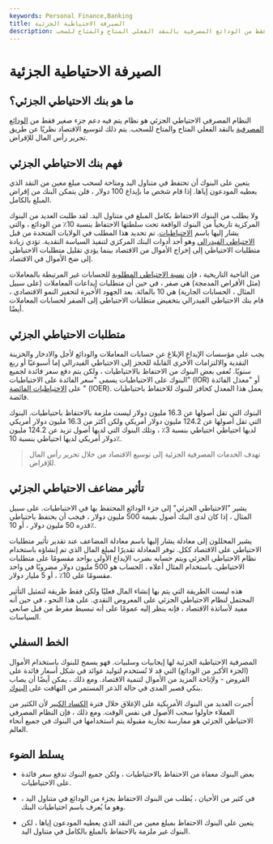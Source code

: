 ```yaml
---
keywords: Personal Finance,Banking
title: الصيرفة الاحتياطية الجزئية
description: النظام المصرفي الاحتياطي الجزئي هو نظام يتم فيه دعم جزء صغير فقط من الودائع المصرفية بالنقد الفعلي المتاح والمتاح للسحب.
---
```


# الصيرفة الاحتياطية الجزئية
## ما هو بنك الاحتياطي الجزئي؟

النظام المصرفي الاحتياطي الجزئي هو نظام يتم فيه دعم جزء صغير فقط من [الودائع المصرفية](/bank-deposits) بالنقد الفعلي المتاح والمتاح للسحب. يتم ذلك لتوسيع الاقتصاد نظريًا عن طريق تحرير رأس المال للإقراض.

## فهم بنك الاحتياطي الجزئي

يتعين على البنوك أن تحتفظ في متناول اليد ومتاحة لسحب مبلغ معين من النقد الذي يعطيه المودعون إياها. إذا قام شخص ما بإيداع 100 دولار ، فلن يتمكن البنك من إقراض المبلغ بالكامل.

ولا يطلب من البنوك الاحتفاظ بكامل المبلغ في متناول اليد. لقد طلبت العديد من البنوك المركزية تاريخياً من البنوك الواقعة تحت سلطتها الاحتفاظ بنسبة 10٪ من الودائع ، والتي يشار إليها باسم [الاحتياطيات](/bank-reserve). تم تحديد هذا المطلب في الولايات المتحدة من قبل [الاحتياطي الفيدرالي](/federalreservebank) وهو أحد أدوات البنك المركزي لتنفيذ السياسة النقدية. تؤدي زيادة متطلبات الاحتياطي إلى إخراج الأموال من الاقتصاد بينما يؤدي تقليل متطلبات الاحتياطي إلى ضخ الأموال في الاقتصاد.

من الناحية التاريخية ، فإن [نسبة الاحتياطي المطلوبة](/reserveratio) للحسابات غير المرتبطة بالمعاملات (مثل الأقراص المدمجة) هي صفر ، في حين أن متطلبات إيداعات المعاملات (على سبيل المثال ، الحسابات الجارية) هي 10 بالمائة. بعد الجهود الأخيرة لتحفيز النمو الاقتصادي ، قام بنك الاحتياطي الفيدرالي بتخفيض متطلبات الاحتياطي إلى الصفر لحسابات المعاملات أيضًا.

## متطلبات الاحتياطي الجزئي

يجب على مؤسسات الإيداع الإبلاغ عن حسابات المعاملات والودائع لأجل والادخار والخزينة النقدية والالتزامات الأخرى القابلة للحجز إلى الاحتياطي الفيدرالي إما أسبوعيًا أو ربع سنويًا. تُعفى بعض البنوك من الاحتفاظ بالاحتياطيات ، ولكن يتم دفع سعر فائدة لجميع البنوك على الاحتياطيات يسمى "سعر الفائدة على الاحتياطيات" (IOR) أو "معدل الفائدة على [الاحتياطيات الفائضة](/excess_reserves) " (IOER). يعمل هذا المعدل كحافز للبنوك للاحتفاظ باحتياطيات فائضة.

البنوك التي تقل أصولها عن 16.3 مليون دولار ليست ملزمة بالاحتفاظ باحتياطيات. البنوك التي تقل أصولها عن 124.2 مليون دولار أمريكي ولكن أكثر من 16.3 مليون دولار أمريكي لديها احتياطي احتياطي بنسبة 3٪ ، وتلك البنوك التي لديها أصول تزيد عن 124.2 مليون دولار أمريكي لديها احتياطي بنسبة 10٪.

> تهدف الخدمات المصرفية الجزئية إلى توسيع الاقتصاد من خلال تحرير رأس المال للإقراض.

>

## تأثير مضاعف الاحتياطي الجزئي

يشير "الاحتياطي الجزئي" إلى جزء الودائع المحتفظ بها في الاحتياطيات. على سبيل المثال ، إذا كان لدى البنك أصول بقيمة 500 مليون دولار ، فيجب أن يحتفظ باحتياطي قدره 50 مليون دولار ، أو 10٪.

يشير المحللون إلى معادلة يشار إليها باسم معادلة المضاعف عند تقدير تأثير متطلبات الاحتياطي على الاقتصاد ككل. توفر المعادلة تقديرًا لمبلغ المال الذي تم إنشاؤه باستخدام نظام الاحتياطي الجزئي ويتم حسابه بضرب الإيداع الأولي بواحد مقسومًا على متطلبات الاحتياطي. باستخدام المثال أعلاه ، الحساب هو 500 مليون دولار مضروبًا في واحد مقسومًا على 10٪ ، أو 5 مليار دولار.

هذه ليست الطريقة التي يتم بها إنشاء المال فعليًا ولكن فقط طريقة لتمثيل التأثير المحتمل لنظام الاحتياطي الجزئي على المعروض النقدي. على هذا النحو ، في حين أنه مفيد لأساتذة الاقتصاد ، فإنه ينظر إليه عمومًا على أنه تبسيط مفرط من قبل صانعي السياسات.

## الخط السفلي

المصرفية الاحتياطية الجزئية لها إيجابيات وسلبيات. فهو يسمح للبنوك باستخدام الأموال (الجزء الأكبر من الودائع) التي قد لا تُستخدم لتوليد عوائد في شكل أسعار فائدة على القروض - ولإتاحة المزيد من الأموال لتنمية الاقتصاد. ومع ذلك ، يمكن أيضًا أن يصاب بنكي قصير المدى في حالة الذعر المستمر من التهافت على [البنوك](/bankrun).

أُجبرت العديد من البنوك الأمريكية على الإغلاق خلال فترة [الكساد الكبير](/great_depression) لأن الكثير من العملاء حاولوا سحب الأصول في نفس الوقت. ومع ذلك ، فإن النظام المصرفي الاحتياطي الجزئي هو ممارسة تجارية مقبولة يتم استخدامها في البنوك في جميع أنحاء العالم.

## يسلط الضوء

- بعض البنوك معفاة من الاحتفاظ بالاحتياطيات ، ولكن جميع البنوك تدفع سعر فائدة على الاحتياطيات.

- في كثير من الأحيان ، يُطلب من البنوك الاحتفاظ بجزء من الودائع في متناول اليد ، وهو ما يُعرف باسم احتياطيات البنك.

- يتعين على البنوك الاحتفاظ بمبلغ معين من النقد الذي يعطيه المودعون إياها ، لكن البنوك غير ملزمة بالاحتفاظ بالمبلغ بالكامل في متناول اليد.

